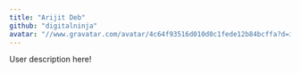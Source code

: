 ```yaml
---
title: "Arijit Deb"
github: "digitalninja"
avatar: "//www.gravatar.com/avatar/4c64f93516d010d0c1fede12b84bcffa?d=identicon"
---
```


User description here!
